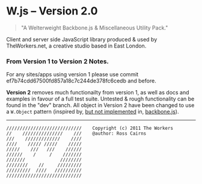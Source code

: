 # W.js – Version 2.0

> "A Welterweight Backbone.js & Miscellaneous Utility Pack."

Client and server side JavaScript library produced & used by TheWorkers.net, a creative studio based in East London.

### From Version 1 to Version 2 Notes.

For any sites/apps using version 1 please use commit ef7b74cdd67500fd857a18c7c244de378fc6cedb and before.

__Version 2__ removes much functionailty from version 1, as well as docs and examples in favour of a full test suite. Untested & rough functionality can be found in the "dev" branch. All object in Version 2 have been changed to use a `W.Object` pattern (inspired by, [but not implemented](https://github.com/documentcloud/backbone/pull/276) in, [backbone.js](http://documentcloud.github.com/backbone/)).

-------------

	////////////////////////////    Copyright (c) 2011 The Workers
	//    ///////////////    ///	@author: Ross Cairns
	///    /////////////    ////    
	////    ///// /////    /////
	/////    ///   ///    //////
	//////    /     /    ///////
	///////             ////////
	////////    //     /////////
	/////////  ////   //////////
	////////////////////////////